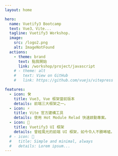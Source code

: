 ```yaml
---
layout: home

hero:
  name: Vuetify3 Bootcamp
  text: Vue3、Vite...
  tagline: Vuetify3 Workshop.
  image:
    src: /logo2.png
    alt: ImageNotFound
  actions:
    - theme: brand
      text: 點我開始
      link: /workshop/project/javascript
    # - theme: alt
    #   text: View on GitHub
    #   link: https://github.com/vuejs/vitepress

features:
  - icon: 🛠️
    title: Vue3, Vue 框架當前版本 
    details: 前端三大框架之一。
  - icon: ⚡️
    title: Vite 官方建構工具
    details: 使用 Hot Module Relad 快速啟動專案。
  - icon: 🖖
    title: Vuetify3 UI 框架
    details: 曾經風光的前端 UI 框架，如今令人不勝唏噓。
  # - icon: 🧶
  #   title: Simple and minimal, always
  #   details: Lorem ipsum...
---
```



